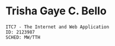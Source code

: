 # Trisha Gaye C. Bello
    ITC7 - The Internet and Web Application
    ID: 2123987
    SCHED: MW/TTH
    
